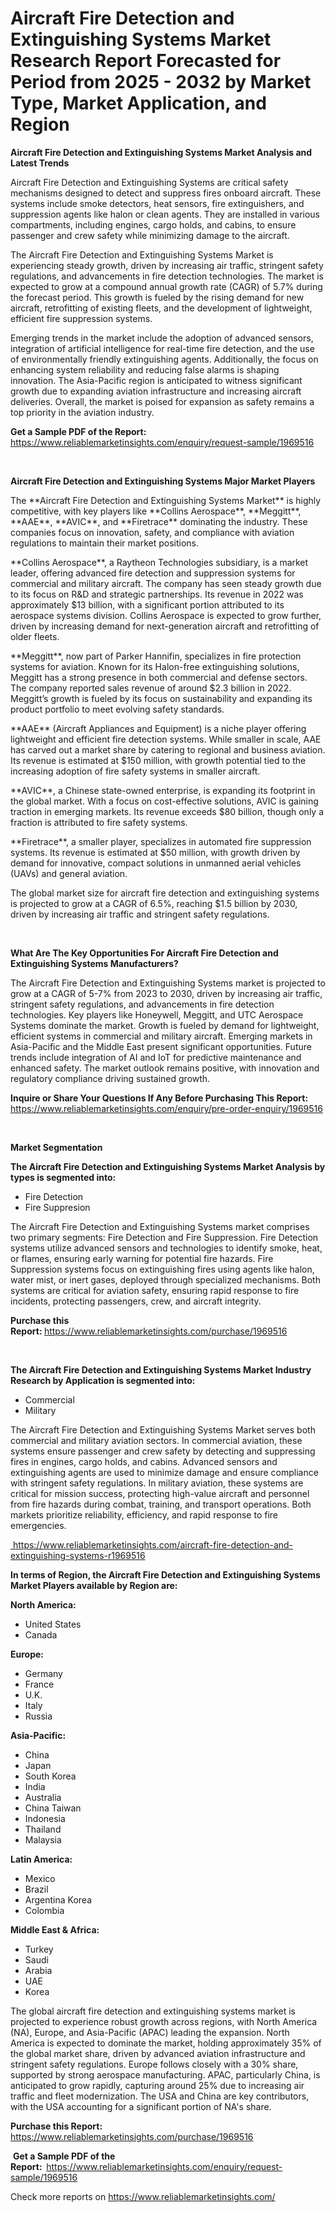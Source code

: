 <p><h1>Aircraft Fire Detection and Extinguishing Systems Market Research Report Forecasted for Period from 2025 -  2032 by Market Type, Market Application, and Region</h1></p><p><strong>Aircraft Fire Detection and Extinguishing Systems Market Analysis and Latest Trends</strong></p>
<p><p>Aircraft Fire Detection and Extinguishing Systems are critical safety mechanisms designed to detect and suppress fires onboard aircraft. These systems include smoke detectors, heat sensors, fire extinguishers, and suppression agents like halon or clean agents. They are installed in various compartments, including engines, cargo holds, and cabins, to ensure passenger and crew safety while minimizing damage to the aircraft.</p><p>The Aircraft Fire Detection and Extinguishing Systems Market is experiencing steady growth, driven by increasing air traffic, stringent safety regulations, and advancements in fire detection technologies. The market is expected to grow at a compound annual growth rate (CAGR) of 5.7% during the forecast period. This growth is fueled by the rising demand for new aircraft, retrofitting of existing fleets, and the development of lightweight, efficient fire suppression systems.</p><p>Emerging trends in the market include the adoption of advanced sensors, integration of artificial intelligence for real-time fire detection, and the use of environmentally friendly extinguishing agents. Additionally, the focus on enhancing system reliability and reducing false alarms is shaping innovation. The Asia-Pacific region is anticipated to witness significant growth due to expanding aviation infrastructure and increasing aircraft deliveries. Overall, the market is poised for expansion as safety remains a top priority in the aviation industry.</p></p>
<p><strong>Get a Sample PDF of the Report:&nbsp;</strong> <a href="https://www.reliablemarketinsights.com/enquiry/request-sample/1969516?utm_campaign=1512&utm_medium=2&utm_source=Github&utm_content=ia&utm_term=22012025&utm_id=aircraft-fire-detection-and-extinguishing-systems">https://www.reliablemarketinsights.com/enquiry/request-sample/1969516</a></p>
<p>&nbsp;</p>
<p><strong>Aircraft Fire Detection and Extinguishing Systems Major Market Players</strong></p>
<p><p>The **Aircraft Fire Detection and Extinguishing Systems Market** is highly competitive, with key players like **Collins Aerospace**, **Meggitt**, **AAE**, **AVIC**, and **Firetrace** dominating the industry. These companies focus on innovation, safety, and compliance with aviation regulations to maintain their market positions.</p><p>**Collins Aerospace**, a Raytheon Technologies subsidiary, is a market leader, offering advanced fire detection and suppression systems for commercial and military aircraft. The company has seen steady growth due to its focus on R&D and strategic partnerships. Its revenue in 2022 was approximately $13 billion, with a significant portion attributed to its aerospace systems division. Collins Aerospace is expected to grow further, driven by increasing demand for next-generation aircraft and retrofitting of older fleets.</p><p>**Meggitt**, now part of Parker Hannifin, specializes in fire protection systems for aviation. Known for its Halon-free extinguishing solutions, Meggitt has a strong presence in both commercial and defense sectors. The company reported sales revenue of around $2.3 billion in 2022. Meggitt’s growth is fueled by its focus on sustainability and expanding its product portfolio to meet evolving safety standards.</p><p>**AAE** (Aircraft Appliances and Equipment) is a niche player offering lightweight and efficient fire detection systems. While smaller in scale, AAE has carved out a market share by catering to regional and business aviation. Its revenue is estimated at $150 million, with growth potential tied to the increasing adoption of fire safety systems in smaller aircraft.</p><p>**AVIC**, a Chinese state-owned enterprise, is expanding its footprint in the global market. With a focus on cost-effective solutions, AVIC is gaining traction in emerging markets. Its revenue exceeds $80 billion, though only a fraction is attributed to fire safety systems.</p><p>**Firetrace**, a smaller player, specializes in automated fire suppression systems. Its revenue is estimated at $50 million, with growth driven by demand for innovative, compact solutions in unmanned aerial vehicles (UAVs) and general aviation.</p><p>The global market size for aircraft fire detection and extinguishing systems is projected to grow at a CAGR of 6.5%, reaching $1.5 billion by 2030, driven by increasing air traffic and stringent safety regulations.</p></p>
<p>&nbsp;</p>
<p><strong>What Are The Key Opportunities For Aircraft Fire Detection and Extinguishing Systems Manufacturers?</strong></p>
<p><p>The Aircraft Fire Detection and Extinguishing Systems market is projected to grow at a CAGR of 5-7% from 2023 to 2030, driven by increasing air traffic, stringent safety regulations, and advancements in fire detection technologies. Key players like Honeywell, Meggitt, and UTC Aerospace Systems dominate the market. Growth is fueled by demand for lightweight, efficient systems in commercial and military aircraft. Emerging markets in Asia-Pacific and the Middle East present significant opportunities. Future trends include integration of AI and IoT for predictive maintenance and enhanced safety. The market outlook remains positive, with innovation and regulatory compliance driving sustained growth.</p></p>
<p><strong>Inquire or Share Your Questions If Any Before Purchasing This Report:</strong> <a href="https://www.reliablemarketinsights.com/enquiry/pre-order-enquiry/1969516?utm_campaign=1512&utm_medium=2&utm_source=Github&utm_content=ia&utm_term=22012025&utm_id=aircraft-fire-detection-and-extinguishing-systems">https://www.reliablemarketinsights.com/enquiry/pre-order-enquiry/1969516</a></p>
<p>&nbsp;</p>
<p><strong>Market Segmentation</strong></p>
<p><strong>The Aircraft Fire Detection and Extinguishing Systems Market Analysis by types is segmented into:</strong></p>
<p><ul><li>Fire Detection</li><li>Fire Suppresion</li></ul></p>
<p><p>The Aircraft Fire Detection and Extinguishing Systems market comprises two primary segments: Fire Detection and Fire Suppression. Fire Detection systems utilize advanced sensors and technologies to identify smoke, heat, or flames, ensuring early warning for potential fire hazards. Fire Suppression systems focus on extinguishing fires using agents like halon, water mist, or inert gases, deployed through specialized mechanisms. Both systems are critical for aviation safety, ensuring rapid response to fire incidents, protecting passengers, crew, and aircraft integrity.</p></p>
<p><strong>Purchase this Report:&nbsp;</strong><a href="https://www.reliablemarketinsights.com/purchase/1969516?utm_campaign=1512&utm_medium=2&utm_source=Github&utm_content=ia&utm_term=22012025&utm_id=aircraft-fire-detection-and-extinguishing-systems">https://www.reliablemarketinsights.com/purchase/1969516</a></p>
<p>&nbsp;</p>
<p><strong>The Aircraft Fire Detection and Extinguishing Systems Market Industry Research by Application is segmented into:</strong></p>
<p><ul><li>Commercial</li><li>Military</li></ul></p>
<p><p>The Aircraft Fire Detection and Extinguishing Systems Market serves both commercial and military aviation sectors. In commercial aviation, these systems ensure passenger and crew safety by detecting and suppressing fires in engines, cargo holds, and cabins. Advanced sensors and extinguishing agents are used to minimize damage and ensure compliance with stringent safety regulations. In military aviation, these systems are critical for mission success, protecting high-value aircraft and personnel from fire hazards during combat, training, and transport operations. Both markets prioritize reliability, efficiency, and rapid response to fire emergencies.</p></p>
<p><a href="https://www.reliablemarketinsights.com/aircraft-fire-detection-and-extinguishing-systems-r1969516?utm_campaign=1512&utm_medium=2&utm_source=Github&utm_content=ia&utm_term=22012025&utm_id=aircraft-fire-detection-and-extinguishing-systems">&nbsp;https://www.reliablemarketinsights.com/aircraft-fire-detection-and-extinguishing-systems-r1969516</a></p>
<p><strong>In terms of Region, the Aircraft Fire Detection and Extinguishing Systems Market Players available by Region are:</strong></p>
<p>
    <p> <strong> North America: </strong>
        <ul>
            <li>United States</li>
            <li>Canada</li>
        </ul>
        </p> 
    <p> <strong> Europe: </strong>
        <ul>
            <li>Germany</li>
            <li>France</li>
            <li>U.K.</li>
            <li>Italy</li>
            <li>Russia</li>
        </ul>
        </p> 
    <p> <strong> Asia-Pacific: </strong>
        <ul>
            <li>China</li>
            <li>Japan</li>
            <li>South Korea</li>
            <li>India</li>
            <li>Australia</li>
            <li>China Taiwan</li>
            <li>Indonesia</li>
            <li>Thailand</li>
            <li>Malaysia</li>
        </ul>
        </p> 
    <p> <strong> Latin America: </strong>
        <ul>
            <li>Mexico</li>
            <li>Brazil</li>
            <li>Argentina Korea</li>
            <li>Colombia</li>
        </ul>
        </p> 
    <p> <strong> Middle East & Africa: </strong>
        <ul>
            <li>Turkey</li>
            <li>Saudi</li>
            <li>Arabia</li>
            <li>UAE</li>
            <li>Korea</li>
        </ul>
    </p>
    </p>
<p><p>The global aircraft fire detection and extinguishing systems market is projected to experience robust growth across regions, with North America (NA), Europe, and Asia-Pacific (APAC) leading the expansion. North America is expected to dominate the market, holding approximately 35% of the global market share, driven by advanced aviation infrastructure and stringent safety regulations. Europe follows closely with a 30% share, supported by strong aerospace manufacturing. APAC, particularly China, is anticipated to grow rapidly, capturing around 25% due to increasing air traffic and fleet modernization. The USA and China are key contributors, with the USA accounting for a significant portion of NA's share.</p></p>
<p><strong>Purchase this Report: </strong><a href="https://www.reliablemarketinsights.com/purchase/1969516?utm_campaign=1512&utm_medium=2&utm_source=Github&utm_content=ia&utm_term=22012025&utm_id=aircraft-fire-detection-and-extinguishing-systems">https://www.reliablemarketinsights.com/purchase/1969516</a></p>
<p>&nbsp;<strong>Get a Sample PDF of the Report:&nbsp;&nbsp;</strong><a href="https://www.reliablemarketinsights.com/enquiry/request-sample/1969516?utm_campaign=1512&utm_medium=2&utm_source=Github&utm_content=ia&utm_term=22012025&utm_id=aircraft-fire-detection-and-extinguishing-systems">https://www.reliablemarketinsights.com/enquiry/request-sample/1969516</a></p>
<p><strong></strong></p>
<p>Check more reports on <a href="https://www.reliablemarketinsights.com/?utm_campaign=1512&utm_medium=2&utm_source=Github&utm_content=ia&utm_term=22012025&utm_id=aircraft-fire-detection-and-extinguishing-systems">https://www.reliablemarketinsights.com/</a></p>
